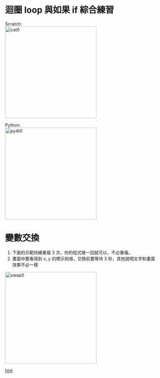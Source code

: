 # 迴圈 loop 與如果 if 綜合練習

Scratch:  
<img src="http://nandemoi.github.io/zl111/media/cat0.gif" alt="cat0" height="300"/>

Python:  
<img src="http://nandemoi.github.io/zl111/media/py4t0.gif" alt="py4t0" height="300"/>

# 變數交換

1. 下面的示範持續重複 3 次，你的程式做一回就可以，不必重複。
2. 畫面中要看得到 x, y 的標示和值，交換前要等待 3 秒，其他說明文字和畫面效果不必一樣

<img src="http://nandemoi.github.io/zl111/media/swap0.gif" alt="swap0" height="300"/>

[hint]("http://nandemoi.github.io/zl111/media/swap_ani.gif)
